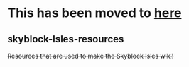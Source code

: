 # This has been moved to [here](https://github.com/SkyblockIsles/skyblock-Isles-resources)

## skyblock-Isles-resources
~~Resources that are used to make the Skyblock Isles wiki!~~
